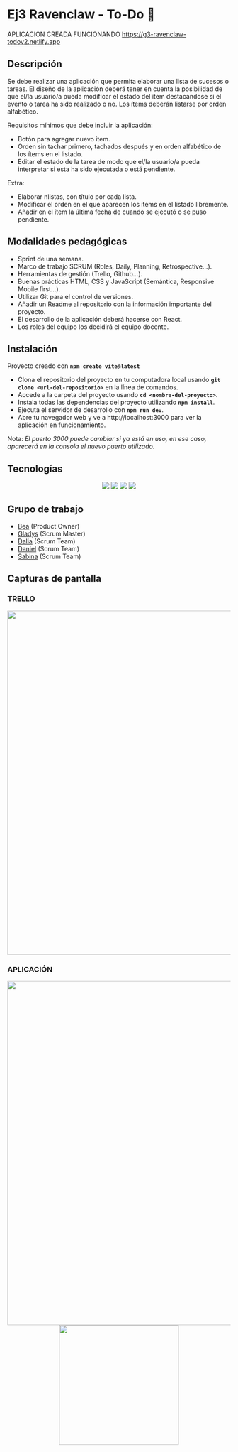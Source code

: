 # Ej3 Ravenclaw - To-Do :memo:
APLICACION CREADA FUNCIONANDO https://g3-ravenclaw-todov2.netlify.app

## Descripción

Se debe realizar una aplicación que permita elaborar una lista de sucesos o tareas.
El diseño de la aplicación deberá tener en cuenta la posibilidad de que el/la usuario/a pueda modificar el estado del ítem destacándose si el evento o tarea ha sido realizado o no. Los ítems deberán listarse por orden alfabético.

Requisitos mínimos que debe incluir la aplicación:
- Botón para agregar nuevo item.
- Orden sin tachar primero, tachados después y en orden alfabético de los ítems en el
listado.
- Editar el estado de la tarea de modo que el/la usuario/a pueda interpretar si esta ha
sido ejecutada o está pendiente.

Extra:
- Elaborar nlistas, con título por cada lista.
- Modificar el orden en el que aparecen los items en el listado libremente.
- Añadir en el ítem la última fecha de cuando se ejecutó o se puso pendiente.
 
## Modalidades pedagógicas

- Sprint de una semana.
- Marco de trabajo SCRUM (Roles, Daily, Planning, Retrospective…).
- Herramientas de gestión (Trello, Github...).
- Buenas prácticas HTML, CSS y JavaScript (Semántica, Responsive Mobile first…).
- Utilizar Git para el control de versiones.
- Añadir un Readme al repositorio con la información importante del proyecto.
- El desarrollo de la aplicación deberá hacerse con React.
- Los roles del equipo los decidirá el equipo docente.

## Instalación

Proyecto creado con **`npm create vite@latest`** 
- Clona el repositorio del proyecto en tu computadora local usando **`git clone <url-del-repositorio>`** en la línea de comandos.
- Accede a la carpeta del proyecto usando **`cd <nombre-del-proyecto>`**.
- Instala todas las dependencias del proyecto utilizando **`npm install`**.
- Ejecuta el servidor de desarrollo con **`npm run dev`**.
- Abre tu navegador web y ve a http://localhost:3000 para ver la aplicación en funcionamiento.  

Nota: _El puerto 3000 puede cambiar si ya está en uso, en ese caso, aparecerá en la consola el nuevo puerto utilizado._

## Tecnologías 

 <p align="center">
 <img src= "https://img.shields.io/badge/html5-%23E34F26.svg?style=for-the-badge&logo=html5&logoColor=white"></img>
 <img src= "https://img.shields.io/badge/CSS3-1572B6?style=for-the-badge&logo=css3&logoColor=white"></img>
 <img src= "https://img.shields.io/badge/javascript-%23323330.svg?style=for-the-badge&logo=javascript&logoColor=%23F7DF1E"></img>
 <img src= "https://img.shields.io/badge/-REACT-blue?style=for-the-badge&logo=react&logoColor=white"></img>
 </p>
 
 ## Grupo de trabajo
 
 + [Bea](https://github.com/rbeatryss) (Product Owner)
 + [Gladys](https://github.com/gladystarea1) (Scrum Master)
 + [Dalia](https://github.com/seisporseis) (Scrum Team)
 + [Daniel](https://github.com/DanielDW23) (Scrum Team)
 + [Sabina](https://github.com/Sjuniperus) (Scrum Team)

## Capturas de pantalla

### TRELLO

<p align="center" >
 
 <img src="https://github.com/DanielDW23/Ej3_Ravenclaw/assets/126791645/e28b5b2c-c02e-4fbc-9515-fd899d78fc61" width="775" />
 
</p>


  ### APLICACIÓN
  
  <p align="center" >

 <img src="https://github.com/DanielDW23/Ej3_Ravenclaw/assets/126791645/676db5ea-c827-4284-9307-e1fc1c40c331" width="775" />  
 
 <img src="https://github.com/DanielDW23/Ej3_Ravenclaw/assets/126791645/c5c1afa9-56e6-4d5a-9788-21cf09d6e672" width="270" />

</p>


 




